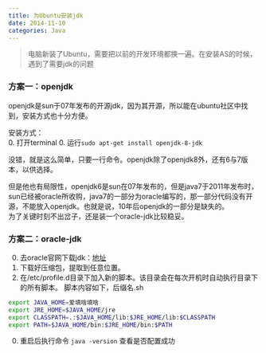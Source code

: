 ```yaml
---
title: 为Ubuntu安装jdk
date: 2014-11-10
categories: Java
---
```

>电脑新装了Ubuntu，需要把以前的开发环境都换一遍。在安装AS的时候，遇到了需要jdk的问题


### 方案一：openjdk

openjdk是sun于07年发布的开源jdk，因为其开源，所以能在ubuntu社区中找到，安装方式也十分方便。

安装方式：  
0. 打开terminal
0. 运行`sudo apt-get install openjdk-8-jdk`

没错，就是这么简单，只要一行命令。openjdk除了openjdk8外，还有6与7版本，以供选择。

但是他也有局限性，openjdk6是sun在07年发布的，但是java7于2011年发布时，sun已经被oracle所收购，java7的一部分为oracle编写的，那一部分代码没有开源，不能放入openjdk。也就是说，10年后openjdk的一部分是缺失的。  
为了关键时刻不出岔子，还是装一个oracle-jdk比较稳妥。

### 方案二：oracle-jdk

0. 去oracle官网下载jdk：[地址](http://www.oracle.com/technetwork/java/javase/downloads/index.html)
0. 下载好压缩包，提取到任意位置。
0. 在/etc/profile.d目录下加入新的脚本。该目录会在每次开机时自动执行目录下的所有脚本。
脚本内容如下，后缀名.sh
```Bash
export JAVA_HOME=爱填啥填啥
export JRE_HOME=$JAVA_HOME/jre
export CLASSPATH=.:$JAVA_HOME/lib:$JRE_HOME/lib:$CLASSPATH
export PATH=$JAVA_HOME/bin:$JRE_HOME/bin:$PATH
```
0. 重启后执行命令
`java -version`
查看是否配置成功
